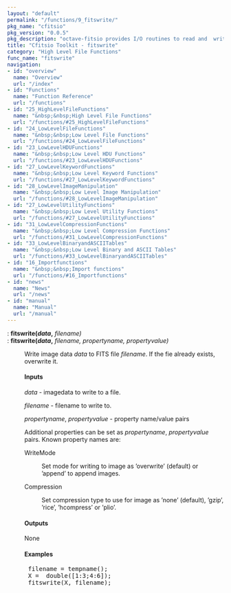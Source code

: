 ```yaml
---
layout: "default"
permalink: "/functions/9_fitswrite/"
pkg_name: "cfitsio"
pkg_version: "0.0.5"
pkg_description: "octave-fitsio provides I/O routines to read and  write FITS (Flexible Image Transport System) files."
title: "Cfitsio Toolkit - fitswrite"
category: "High Level File Functions"
func_name: "fitswrite"
navigation:
- id: "overview"
  name: "Overview"
  url: "/index"
- id: "Functions"
  name: "Function Reference"
  url: "/functions"
- id: "25_HighLevelFileFunctions"
  name: "&nbsp;&nbsp;High Level File Functions"
  url: "/functions/#25_HighLevelFileFunctions"
- id: "24_LowLevelFileFunctions"
  name: "&nbsp;&nbsp;Low Level File Functions"
  url: "/functions/#24_LowLevelFileFunctions"
- id: "23_LowLevelHDUFunctions"
  name: "&nbsp;&nbsp;Low Level HDU Functions"
  url: "/functions/#23_LowLevelHDUFunctions"
- id: "27_LowLevelKeywordFunctions"
  name: "&nbsp;&nbsp;Low Level Keyword Functions"
  url: "/functions/#27_LowLevelKeywordFunctions"
- id: "28_LowLevelImageManipulation"
  name: "&nbsp;&nbsp;Low Level Image Manipulation"
  url: "/functions/#28_LowLevelImageManipulation"
- id: "27_LowLevelUtilityFunctions"
  name: "&nbsp;&nbsp;Low Level Utility Functions"
  url: "/functions/#27_LowLevelUtilityFunctions"
- id: "31_LowLevelCompressionFunctions"
  name: "&nbsp;&nbsp;Low Level Compression Functions"
  url: "/functions/#31_LowLevelCompressionFunctions"
- id: "33_LowLevelBinaryandASCIITables"
  name: "&nbsp;&nbsp;Low Level Binary and ASCII Tables"
  url: "/functions/#33_LowLevelBinaryandASCIITables"
- id: "16_Importfunctions"
  name: "&nbsp;&nbsp;Import functions"
  url: "/functions/#16_Importfunctions"
- id: "news"
  name: "News"
  url: "/news"
- id: "manual"
  name: "Manual"
  url: "/manual"
---
```

<dl class="def">
<dt id="index-fitswrite_0028data_002c"><span class="category">: </span><span><em></em> <strong>fitswrite(<var>data</var>,</strong> <em><var>filename</var>)</em><a href='#index-fitswrite_0028data_002c' class='copiable-anchor'></a></span></dt>
<dt id="index-fitswrite_0028data_002c-1"><span class="category">: </span><span><em></em> <strong>fitswrite(<var>data</var>,</strong> <em><var>filename</var>, <var>propertyname</var>, <var>propertyvalue</var>)</em><a href='#index-fitswrite_0028data_002c-1' class='copiable-anchor'></a></span></dt>
<dd><p>Write image data <var>data</var>  to FITS file <var>filename</var>. If the fie already exists, overwrite it.
</p>
<span id="Inputs"></span><h4 class="subsubheading">Inputs</h4>
<p><var>data</var> - imagedata to write to a file.
</p>
<p><var>filename</var> - filename to write to.
</p>
<p><var>propertyname</var>, <var>propertyvalue</var> - property name/value pairs
</p>
<p>Additional properties can be set as <var>propertyname</var>, <var>propertyvalue</var> pairs.
 Known property names are:
 </p><dl compact="compact">
<dt><span>WriteMode</span></dt>
<dd><p>Set mode for writing to image as &rsquo;overwrite&rsquo; (default) or &rsquo;append&rsquo; to append images.
 </p></dd>
<dt><span>Compression</span></dt>
<dd><p>Set compression type to use for image as
 &rsquo;none&rsquo; (default), &rsquo;gzip&rsquo;, &rsquo;rice&rsquo;, &rsquo;hcompress&rsquo; or &rsquo;plio&rsquo;.
 </p></dd>
</dl>

<span id="Outputs"></span><h4 class="subsubheading">Outputs</h4>
<p>None
</p>
<span id="Examples"></span><h4 class="subsubheading">Examples</h4>
<div class="example">
<pre class="example"> filename = tempname();
 X =  double([1:3;4:6]);
 fitswrite(X, filename);
 </pre></div>
</dd></dl>